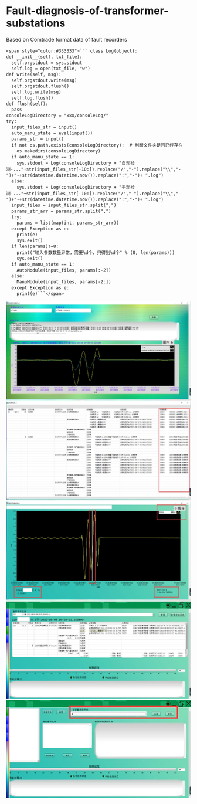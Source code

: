 # Fault-diagnosis-of-transformer-substations
Based on Comtrade format data of fault recorders

    <span style="color:#333333">``` class Log(object): 
    def __init__(self, txt_file): 
      self.orgstdout = sys.stdout   
      self.log = open(txt_file, "w") 
    def write(self, msg): 
      self.orgstdout.write(msg)   
      self.orgstdout.flush()   
      self.log.write(msg)   
      self.log.flush() 
    def flush(self): 
      pass 
    consoleLogDirectory = "xxx/consoleLog/"   
    try: 
      input_files_str = input() 
      auto_manu_state = eval(input()) 
      params_str = input() 
      if not os.path.exists(consoleLogDirectory):  # 判断文件夹是否已经存在 
        os.makedirs(consoleLogDirectory) 
      if auto_manu_state == 1: 
        sys.stdout = Log(consoleLogDirectory + "自动检测-..."+str(input_files_str[-10:]).replace("/","-").replace("\\","-")+"-+str(datetime.datetime.now()).replace(":","-")+ ".log") 
      else:
        sys.stdout = Log(consoleLogDirectory + "手动检测-..."+str(input_files_str[-10:]).replace("/","-").replace("\\","-")+"-+str(datetime.datetime.now()).replace(":","-")+ ".log") 
      input_files = input_files_str.split(",")     
      params_str_arr = params_str.split(",")     
      try: 
        params = list(map(int, params_str_arr))     
      except Exception as e: 
        print(e) 
        sys.exit() 
      if len(params)!=8: 
        print("输入参数数量异常，需要%d个，只得到%d个" % (8, len(params)))   
        sys.exit() 
      if auto_manu_state == 1: 
        AutoModule(input_files, params[:-2])    
      else: 
        ManuModule(input_files, params[-2:])
      except Exception as e: 
        print(e)```</span>
<div align=center><img src="https://github.com/chanchenwee/Fault-diagnosis-of-transformer-substations/blob/main/img/12-22%E7%94%A8%E6%88%B7%E6%89%8B%E5%86%8C.jpg"  /></div>
<div align=center><img src="https://github.com/chanchenwee/Fault-diagnosis-of-transformer-substations/blob/main/img/12-312%E7%94%A8%E6%88%B7%E6%89%8B%E5%86%8C.jpg" /></div>
<div align=center><img src="https://github.com/chanchenwee/Fault-diagnosis-of-transformer-substations/blob/main/img/12-32222%E7%94%A8%E6%88%B7%E6%89%8B%E5%86%8C.jpg"  /></div>
<div align=center><img src="https://github.com/chanchenwee/Fault-diagnosis-of-transformer-substations/blob/main/img/12-3%E7%94%A8%E6%88%B7%E6%89%8B%E5%86%8C.jpg"  /></div>
<div align=center><img src="https://github.com/chanchenwee/Fault-diagnosis-of-transformer-substations/blob/main/img/image-20230314154512674.png"  /></div>

